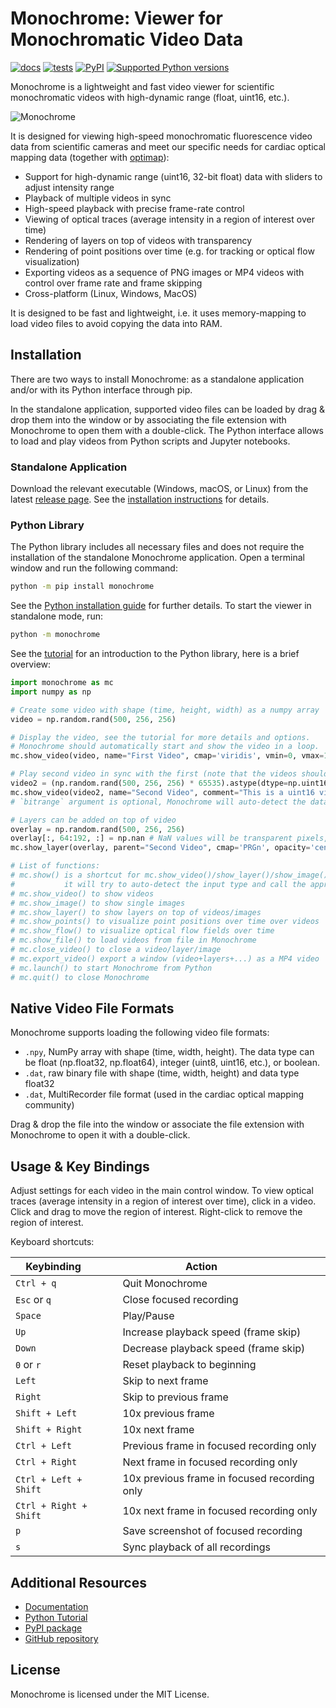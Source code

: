 # Monochrome: Viewer for Monochromatic Video Data
[![docs](https://readthedocs.org/projects/monochrome/badge/?version=latest&style=)](https://monochrome.readthedocs.org)
[![tests](https://github.com/sitic/monochrome/actions/workflows/build.yml/badge.svg)](https://github.com/sitic/monochrome/actions/workflows/build.yml)
[![PyPI](https://img.shields.io/pypi/v/monochrome.svg)](https://pypi.org/project/monochrome/)
[![Supported Python versions](https://img.shields.io/pypi/pyversions/monochrome.svg)](https://python.org)

Monochrome is a lightweight and fast video viewer for scientific monochromatic videos with high-dynamic range (float, uint16, etc.).

![Monochrome](https://raw.githubusercontent.com/sitic/monochrome/refs/heads/master/assets/Monochrome-screenshot1.webp)

It is designed for viewing high-speed monochromatic fluorescence video data from scientific cameras and meet our specific needs for cardiac optical mapping data (together with [optimap](https://github.com/cardiacvision/optimap)):
* Support for high-dynamic range (uint16, 32-bit float) data with sliders to adjust intensity range
* Playback of multiple videos in sync
* High-speed playback with precise frame-rate control
* Viewing of optical traces (average intensity in a region of interest over time)
* Rendering of layers on top of videos with transparency
* Rendering of point positions over time (e.g. for tracking or optical flow visualization)
* Exporting videos as a sequence of PNG images or MP4 videos with control over frame rate and frame skipping
* Cross-platform (Linux, Windows, MacOS)

It is designed to be fast and lightweight, i.e. it uses memory-mapping to load video files to avoid copying the data into RAM.

## Installation

There are two ways to install Monochrome: as a standalone application and/or with its Python interface through pip.

In the standalone application, supported video files can be loaded by drag & drop them into the window or by associating the file extension with Monochrome to open them with a double-click. The Python interface allows to load and play videos from Python scripts and Jupyter notebooks.

### Standalone Application

Download the relevant executable (Windows, macOS, or Linux) from the latest [release page](https://github.com/sitic/monochrome/releases/latest). See the [installation instructions](https://monochrome.readthedocs.io/latest/installation_standalone/) for details.

### Python Library

The Python library includes all necessary files and does not require the installation of the standalone Monochrome application. Open a terminal window and run the following command:

```bash
python -m pip install monochrome
```

See the [Python installation guide](https://monochrome.readthedocs.io/latest/installation_python/) for further details. To start the viewer in standalone mode, run:
```bash
python -m monochrome
```

See the [tutorial](https://monochrome.readthedocs.io/latest/tutorial/) for an introduction to the Python library, here is a brief overview:

```python
import monochrome as mc
import numpy as np

# Create some video with shape (time, height, width) as a numpy array
video = np.random.rand(500, 256, 256)

# Display the video, see the tutorial for more details and options.
# Monochrome should automatically start and show the video in a loop.
mc.show_video(video, name="First Video", cmap='viridis', vmin=0, vmax=1)

# Play second video in sync with the first (note that the videos should have the same length)
video2 = (np.random.rand(500, 256, 256) * 65535).astype(dtype=np.uint16)
mc.show_video(video2, name="Second Video", comment="This is a uint16 video", bitrange="uint16")
# `bitrange` argument is optional, Monochrome will auto-detect the data type

# Layers can be added on top of video
overlay = np.random.rand(500, 256, 256)
overlay[:, 64:192, :] = np.nan # NaN values will be transparent pixels, see tutorial
mc.show_layer(overlay, parent="Second Video", cmap='PRGn', opacity='centered')

# List of functions:
# mc.show() is a shortcut for mc.show_video()/show_layer()/show_image()/show_file(),
#           it will try to auto-detect the input type and call the appropriate function.
# mc.show_video() to show videos
# mc.show_image() to show single images
# mc.show_layer() to show layers on top of videos/images
# mc.show_points() to visualize point positions over time over videos
# mc.show_flow() to visualize optical flow fields over time
# mc.show_file() to load videos from file in Monochrome
# mc.close_video() to close a video/layer/image
# mc.export_video() export a window (video+layers+...) as a MP4 video
# mc.launch() to start Monochrome from Python
# mc.quit() to close Monochrome
```

## Native Video File Formats
Monochrome supports loading the following video file formats:

* `.npy`, NumPy array with shape (time, width, height). The data type can be float (np.float32, np.float64), integer (uint8, uint16, etc.), or boolean.
* `.dat`, raw binary file with shape (time, width, height) and data type float32
* `.dat`, MultiRecorder file format (used in the cardiac optical mapping community)

Drag & drop the file into the window or associate the file extension with Monochrome to open it with a double-click.

## Usage & Key Bindings

Adjust settings for each video in the main control window. To view optical traces (average intensity in a region of interest over time), click in a video. Click and drag to move the region of interest. Right-click to remove the region of interest.

Keyboard shortcuts:

| Keybinding &nbsp;&nbsp;&nbsp;&nbsp;&nbsp;&nbsp;&nbsp; | Action &nbsp;&nbsp;&nbsp;&nbsp;&nbsp;&nbsp;&nbsp;&nbsp;&nbsp;&nbsp;&nbsp;&nbsp;&nbsp;&nbsp; |
| --- | --- |
| `Ctrl + q` | Quit Monochrome |
| `Esc` or `q` | Close focused recording |
| `Space` | Play/Pause |
| `Up` | Increase playback speed (frame skip) |
| `Down` | Decrease playback speed (frame skip) |
| `0` or `r` | Reset playback to beginning |
| `Left` | Skip to next frame |
| `Right` | Skip to previous frame |
| `Shift + Left` | 10x previous frame |
| `Shift + Right` | 10x next frame |
| `Ctrl + Left` | Previous frame in focused recording only |
| `Ctrl + Right` | Next frame in focused recording only |
| `Ctrl + Left + Shift` | 10x previous frame in focused recording only |
| `Ctrl + Right + Shift` | 10x next frame in focused recording only |
| `p` | Save screenshot of focused recording |
| `s` | Sync playback of all recordings |

## Additional Resources

* [Documentation](https://monochrome.readthedocs.io)
* [Python Tutorial](https://monochrome.readthedocs.io/latest/tutorial/)
* [PyPI package](https://pypi.org/project/monochrome/)
* [GitHub repository](https://github.com/sitic/monochrome)

## License

Monochrome is licensed under the MIT License.
